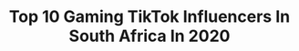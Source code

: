 ---
title: Top 10 Gaming TikTok Influencers In South Africa In 2020
description: >-
  Find top gaming TikTok influencers in South Africa in 2020. Most popular hashtags: #fyp #gaming #foryou #funny.
platform: TikTok
hits: 31
text_top: Identify the best TikTok influencers on inBeat.
text_bottom: Our search engine has 31 TikTok influencers like this in South Africa for you to connect with.
profiles:
  - username: "beukesmj"
    fullname: >-
      M.J. Beukes
    bio: >-
      South Africa🇿🇦 18 Love gaming and riding dirt bike
    location: "South Africa"
    followers: 8172
    engagement: 2082
    commentsToLikes: 0.034604
    id: ckbbixjvo7dch0j2381ub297v
    verified: false
    hashtags: "#havingfun, #fyp, #dirtbikesforlife, #dirtbike"
  - username: "decxm8"
    fullname: >-
      D E C X M 8
    bio: >-
      Part of 8_gaming_Xbox GamerTag:D E C X M 8 Xbox player
    location: "South Africa"
    followers: 8322
    engagement: 770
    commentsToLikes: 0.085527
    id: ckbbkod7s903p0j231pkt8oug
    verified: false
    hashtags: "#r6siege, #rainbowsixsieg, #fyp, #rainbowsixmeme"
  - username: "jacques.sa"
    fullname: >-
      JacquesSA
    bio: >-
      Skits, art & gaming! Join die Moegoes op Discord https://discord.gg/VjM
    location: "South Africa"
    followers: 39000
    engagement: 1224
    commentsToLikes: 0.020260
    id: ck9f41gynkbdk0j783ddmlbt5
    verified: false
    hashtags: "#onlyinsa, #duet, #hilerious, #afrikaans"
  - username: "jeanmyburgh"
    fullname: >-
      Jean Myburgh
    bio: >-
      5 time unofficial world records holder✌😂 I try to be funny 😂 Ceo of India 😂
    location: "South Africa"
    followers: 234600
    engagement: 1410
    commentsToLikes: 0.036030
    id: ckbf6algcvqi30j237hif4xq2
    verified: true
    hashtags: "#comedy, #jeanmyburgh, #amongus, #worldrecord"
  - username: "llama__________"
    fullname: >-
      ThatBoiNextDoor
    bio: >-
      Changed name again
    location: "South Africa"
    followers: 10400
    engagement: 2086
    commentsToLikes: 0.033233
    id: ckdtkx4pmyv7c0j23r7b9r1xt
    verified: false
    hashtags: "#fy, #xyzbca, #viral, #fyp"
  - username: "charles_loxton"
    fullname: >-
      Charles Loxton
    bio: >-
      🥶🥶🥶
    location: "South Africa"
    followers: 55900
    engagement: 1184
    commentsToLikes: 0.023589
    id: ckachg2rzz7em0i78bwg8jtr6
    verified: false
    hashtags: "#sidemen, #pewdiepie, #ksi, #funny"
  - username: "chimbacca5"
    fullname: >-
      Chima Onyeka
    bio: >-
      Nerd that loves video games And now makes TikTok vids Goal is 10000 lets go!!!
    location: "South Africa"
    followers: 4336
    engagement: 1586
    commentsToLikes: 0.033310
    id: cka8ggfsa6idb0i7823fnscr5
    verified: false
    hashtags: "#seemeontrace, #anime, #foryou, #gaming"
  - username: "shadesplitter"
    fullname: >-
      shadesplitter
    bio: >-
      I dissect games I stream on twitch Support me on my patreon for awesome perks👇
    location: "South Africa"
    followers: 35800
    engagement: 542
    commentsToLikes: 0.301796
    id: ckbf2sdefq1c60j23w6lwsq00
    verified: false
    hashtags: "#enjoy, #leagueoflegends, #like, #trending"
  - username: "tyrique_21"
    fullname: >-
      Tyrique Naidoo
    bio: >-
      🇿🇦 🔥thanks for 12k followers guys❤️🇿🇦
    location: "South Africa"
    followers: 12200
    engagement: 772
    commentsToLikes: 0.021198
    id: ckbesus68bmdk0j2385x2tsak
    verified: false
    hashtags: "#saservers, #gaming, #goviral, #fyp"
  - username: "gnarlyboxing"
    fullname: >-
      Nick
    bio: >-
      @nicholasstegmann 10K?
    location: "South Africa"
    followers: 11000
    engagement: 686
    commentsToLikes: 0.016600
    id: cka0kmqg3n97i0i78xmljbua2
    verified: false
    hashtags: "#boys, #gaming, #foryou, #theboys"
---